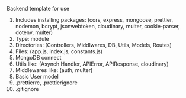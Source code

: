 Backend template for use 

1. Includes installing packages: (cors, express, mongoose, prettier, nodemon, bcrypt, jsonwebtoken, cloudinary, multer, cookie-parser, dotenv, multer)
2. Type: module
3. Directories: (Controllers, Middlwares, DB, Utils, Models, Routes)
4. Files: (app.js, index.js, constants.js)
5. MongoDB connect
6. Utils like: (Asynch Handler, APIError, APIResponse, cloudinary)
7. Middlewares like: (auth, multer)
8. Basic User model
9. .prettierrc, .prettierignore
10. .gitignore
